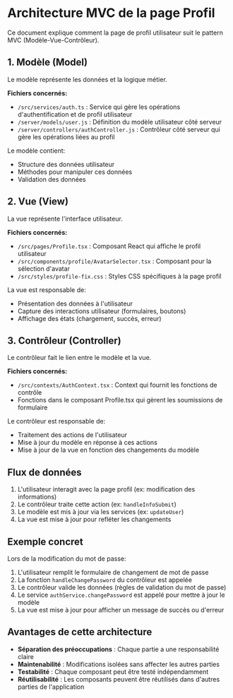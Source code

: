 # Architecture MVC de la page Profil

Ce document explique comment la page de profil utilisateur suit le pattern MVC (Modèle-Vue-Contrôleur).

## 1. Modèle (Model)

Le modèle représente les données et la logique métier.

**Fichiers concernés:**
- `/src/services/auth.ts` : Service qui gère les opérations d'authentification et de profil utilisateur
- `/server/models/user.js` : Définition du modèle utilisateur côté serveur
- `/server/controllers/authController.js` : Contrôleur côté serveur qui gère les opérations liées au profil

Le modèle contient:
- Structure des données utilisateur
- Méthodes pour manipuler ces données
- Validation des données

## 2. Vue (View)

La vue représente l'interface utilisateur.

**Fichiers concernés:**
- `/src/pages/Profile.tsx` : Composant React qui affiche le profil utilisateur
- `/src/components/profile/AvatarSelector.tsx` : Composant pour la sélection d'avatar
- `/src/styles/profile-fix.css` : Styles CSS spécifiques à la page profil

La vue est responsable de:
- Présentation des données à l'utilisateur
- Capture des interactions utilisateur (formulaires, boutons)
- Affichage des états (chargement, succès, erreur)

## 3. Contrôleur (Controller)

Le contrôleur fait le lien entre le modèle et la vue.

**Fichiers concernés:**
- `/src/contexts/AuthContext.tsx` : Context qui fournit les fonctions de contrôle
- Fonctions dans le composant Profile.tsx qui gèrent les soumissions de formulaire

Le contrôleur est responsable de:
- Traitement des actions de l'utilisateur
- Mise à jour du modèle en réponse à ces actions
- Mise à jour de la vue en fonction des changements du modèle

## Flux de données

1. L'utilisateur interagit avec la page profil (ex: modification des informations)
2. Le contrôleur traite cette action (ex: `handleInfoSubmit`)
3. Le modèle est mis à jour via les services (ex: `updateUser`)
4. La vue est mise à jour pour refléter les changements

## Exemple concret

Lors de la modification du mot de passe:
1. L'utilisateur remplit le formulaire de changement de mot de passe
2. La fonction `handleChangePassword` du contrôleur est appelée
3. Le contrôleur valide les données (règles de validation du mot de passe)
4. Le service `authService.changePassword` est appelé pour mettre à jour le modèle
5. La vue est mise à jour pour afficher un message de succès ou d'erreur

## Avantages de cette architecture

- **Séparation des préoccupations** : Chaque partie a une responsabilité claire
- **Maintenabilité** : Modifications isolées sans affecter les autres parties
- **Testabilité** : Chaque composant peut être testé indépendamment
- **Réutilisabilité** : Les composants peuvent être réutilisés dans d'autres parties de l'application
